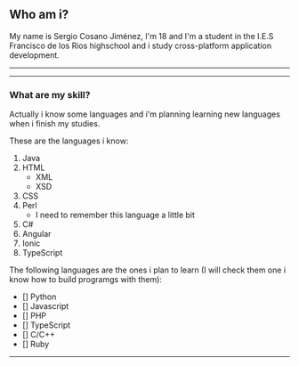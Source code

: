 ## Who am i?

My name is Sergio Cosano Jiménez, I'm 18 and I'm a student in the I.E.S Francisco de los Rios highschool and i study cross-platform application development.
***
***
### What are my skill?

Actually i know some languages and i'm planning learning new languages when i finish my studies.

These are the languages i know:

1. Java
2. HTML
    * XML
    * XSD
3. CSS
4. Perl
    * I need to remember this language a little bit
5. C#
6. Angular
7. Ionic
8. TypeScript

The following languages are the ones i plan to learn (I will check them one i know how to build programgs with them):

- [] Python
- [] Javascript
- [] PHP
- [] TypeScript
- [] C/C++
- [] Ruby
---
